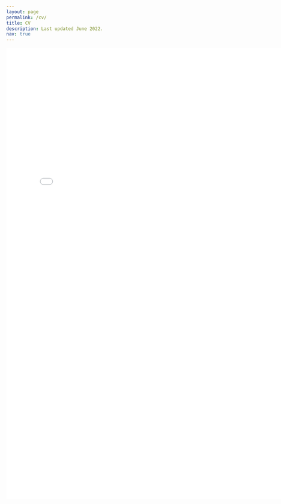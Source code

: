 ```yaml
---
layout: page
permalink: /cv/
title: CV
description: Last updated June 2022.
nav: true
---
```


<embed src="/assets/pdf/HamakiotesCV.pdf" type="application/pdf" width="780" height="1200">
